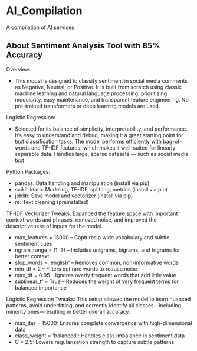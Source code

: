 # AI_Compilation
A compilation of AI services


## About Sentiment Analysis Tool with 85% Accuracy
Overview:  
- This model is designed to classify sentiment in social media comments as Negative, Neutral, or Positive. It is built from scratch using classic machine learning and natural language processing, prioritizing modularity, easy maintenance, and transparent feature engineering. No pre-trained transformers or deep learning models are used.
  
Logistic Regression:
- Selected for its balance of simplicity, interpretability, and performance. It’s easy to understand and debug, making it a great starting point for text classification tasks. The model performs efficiently with bag-of-words and TF-IDF features, which makes it well-suited for linearly separable data. Handles large, sparse datasets — such as social media text

Python Packages:
- pandas: Data handling and manipulation (install via pip)
- scikit-learn: Modeling, TF-IDF, splitting, metrics (install via pip)
- joblib: Save model and vectorizer (install via pip)
- re: Text cleaning (preinstalled)

TF-IDF Vectorizer Tweaks:
Expanded the feature space with important context words and phrases, removed noise, and improved the descriptiveness of inputs for the model.
- max_features = 15000 – Captures a wide vocabulary and subtle sentiment cues
- ngram_range = (1, 3) – Includes unigrams, bigrams, and trigrams for better context
- stop_words = 'english' – Removes common, non-informative words
- min_df = 2 – Filters out rare words to reduce noise
- max_df = 0.95 – Ignores overly frequent words that add little value
- sublinear_tf = True – Reduces the weight of very frequent terms for balanced importance

Logistic Regression Tweaks:
This setup allowed the model to learn nuanced patterns, avoid underfitting, and correctly identify all classes—including minority ones—resulting in better overall accuracy.
- max_iter = 15000: Ensures complete convergence with high-dimensional data
- class_weight = 'balanced': Handles class imbalance in sentiment data
- C = 2.5: Lowers regularization strength to capture subtle patterns

